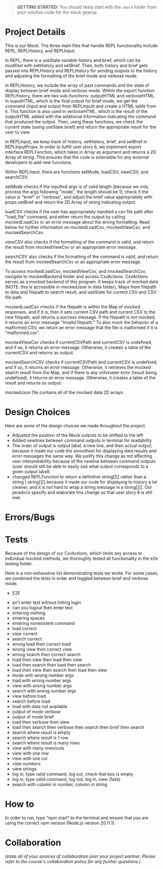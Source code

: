 > **GETTING STARTED:** You should likely start with the `/mock` folder from your solution code for the mock gearup.

# Project Details

This is our Mock. The three main files that handle REPL functionality include REPL, REPLHistory, and REPLInput. 

In REPL, there is a useState variable history and brief, which can be modified with setHistory and setBrief. Then, both history and brief gets passed into REPLHistory and REPLHistory for sending outputs to the history and adjusting the formatting of the brief mode and verbose mode.

In REPLHistory, we include the array of past commands and the state of display between brief mode and verbose mode. Within the export function REPLHistory, there are two sub-functions: outputHTML and verboseHTML. In ouputHTML, which is the final output for brief mode, we get the command (input and output from REPLInput) and create a HTML table from it. This function is also used in verboseHTML, which is the result of the outputHTML added with the additional information indicating the command that produced the output. Then, using these functions, we check the current state (using useState brief) and return the appropriate result for the user to view.

In REPLInput, we keep track of history, setHistory, brief, and setBrief in REPLInputProps. In order to fulfill user story 6, we implement export interface REPLFunction, which takes in Array<string> as argument and returns a 2D Array of string. This ensures that the code is extensible for any external developers to add new functions. 

Within REPLInput, there are functions setMode, loadCSV, viewCSV, and searchCSV. 

setMode checks if the inputted args is of valid length (because we only process the args following "mode", the length should be 1), check if the value is "brief" or "verbose", and adjust the brief value appropriately with props.setBrief and return the 2D Array of string indicating output. 

loadCSV checks if the user has appropriately inputted a csv file path after "load_file" command, and either return the output by calling mockedLoadCsv or an error message about the wrong formatting. Read below for further information on mockedLoadCsv, mockedViewCsv, and mockedSearchCsv.

viewCSV also checks if the formatting of the command is valid, and return the result from mockedViewCsv or an appropriate error message. 

searchCSV also checks if the formatting of the command is valid, and return the result from mockedSearchCsv or an appropriate error message.

To access mockedLoadCsv, mockedViewCsv, and mockedSearchCsv, navigate to mockedBackend folder and access CsvActions. CsvActions serves as a mocked backend of this program. It keeps track of mocked data (NOTE: this is accessible in mockedJson in data folder), Maps from filepath to data and filepath to search result, and useState for current CSV and CSV file path. 

mockedLoadCsv checks if the filepath is within the Map of mocked responses, and if it is, then it sets current CSV path and current CSV to the new filepath, and returns a success message. If the filepath is not mocked, it returns an error message "Invalid filepath." To also mock the behavior of a malformed CSV, we return an error message that the file is malformed if it is "malformed.csv".

mockedViewCsv checks if currentCSVPath and currentCSV is undefined, and if so, it returns an error message. Otherwise, it creates a table of the currentCSV and returns as output.

mockedSearchCSV checks if currentCSVPath and currentCSV is undefined, and if so, it returns an error message. Otherwise, it retrieves the mocked search result from the Map, and if there is any unforseen error (result being undefined), it returns an error message. Otherwise, it creates a table of the result and returns as output. 

mockedJson file contains all of the mocked data 2D arrays.

# Design Choices

Here are some of the design choices we made throughout the project:
- Adjusted the position of the Mock outputs to be shifted to the left
- Added newlines between command outputs in terminal for readability
- The order of output is output label, a new line, and then actual output, because it made our code the smoothest for displaying data results and error messages the same way. We justify this change as not affecting user interpretability because of the newline between command outputs (user should still be able to easily see what output corresponds to a given output label)
- changed REPLFunction to return a definitive string[][] rather than a string | string[][] because it made our code for displaying to history a lot cleaner, and it is not hard to wrap a string message in a string[][]. Our javadocs specify and elaborate this change so that user story 6 is still met.

# Errors/Bugs

# Tests

Because of the design of our CsvActions, which limits any access to individual mocked methods, we thoroughly tested all functionality in the e2e testing folder. 

Here is a non-exhaustive list demonstrating tests we wrote. For some cases, we combined the tests in order and toggled between brief and verbose mode.


 * E2E
 - an't enter text without hitting login
 - can you logout then enter text
 - entering nothing
 - entering spaces
 - entering nonexistent command
 - load correct
 - view correct
 - search correct
 - wrong load then correct load
 - wrong view then correct view
 - wrong search then correct search
 - load then view then load then view
 - load then search then load then search
 - load then view then search then load then view
 - mode with wrong number args
 - load with wrong number args
 - view with wrong number args
 - search with wrong number args
 - view before load
 - search before load
 - load with data not available
 - output of mode verbose
 - output of mode brief
 - load then verbose then view
 - load then search then verbose then search then brief then search
 - search where result is empty
 - search where result is 1 row
 - search where result is many rows
 - view with many rows/cols
 - view with one row
 - view with one col
 - view numbers
 - view strings
 - log in, type valid command, log out, check that box is empty
 - log in, type valid command, log out, log in, view (fails)
 - search with column in number, column in string
 

# How to

In order to run, type "npm start" to the terminal and ensure that you are using the correct npm version (Node.js version 20.11.1).

# Collaboration
*(state all of your sources of collaboration past your project partner. Please refer to the course's collaboration policy for any further questions.)*
